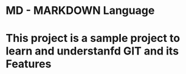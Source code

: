 # MD - MARKDOWN Language

# This project is a sample project to learn and understanfd GIT and its Features

